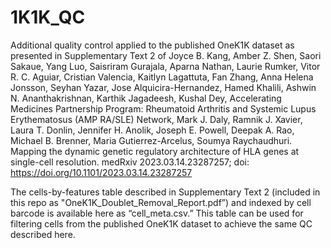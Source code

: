 # 1K1K_QC
Additional quality control applied to the published OneK1K dataset as presented in Supplementary Text 2 of 
Joyce B. Kang, Amber Z. Shen, Saori Sakaue, Yang Luo, Saisriram Gurajala, Aparna Nathan, Laurie Rumker, Vitor R. C. 
Aguiar, Cristian Valencia, Kaitlyn Lagattuta, Fan Zhang, Anna Helena Jonsson, Seyhan Yazar, Jose Alquicira-Hernandez, 
Hamed Khalili, Ashwin N. Ananthakrishnan, Karthik Jagadeesh, Kushal Dey, Accelerating Medicines Partnership Program: 
Rheumatoid Arthritis and Systemic Lupus Erythematosus (AMP RA/SLE) Network, Mark J. Daly, Ramnik J. Xavier, Laura T. 
Donlin, Jennifer H. Anolik, Joseph E. Powell, Deepak A. Rao, Michael B. Brenner, Maria Gutierrez-Arcelus, 
Soumya Raychaudhuri. Mapping the dynamic genetic regulatory architecture of HLA genes at single-cell resolution.
medRxiv 2023.03.14.23287257; doi: https://doi.org/10.1101/2023.03.14.23287257

The cells-by-features table described in Supplementary Text 2 (included in this repo as "OneK1K_Doublet_Removal_Report.pdf”) 
and indexed by cell barcode is available here as “cell_meta.csv.” This table can be used for filtering cells from the published
OneK1K dataset to achieve the same QC described here.
